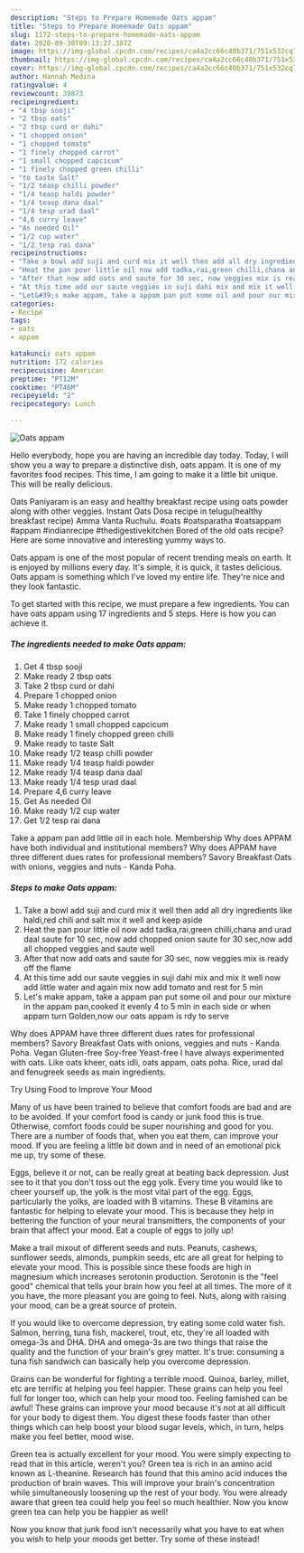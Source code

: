 ```yaml
---
description: "Steps to Prepare Homemade Oats appam"
title: "Steps to Prepare Homemade Oats appam"
slug: 1172-steps-to-prepare-homemade-oats-appam
date: 2020-09-30T09:13:27.387Z
image: https://img-global.cpcdn.com/recipes/ca4a2cc66c40b371/751x532cq70/oats-appam-recipe-main-photo.jpg
thumbnail: https://img-global.cpcdn.com/recipes/ca4a2cc66c40b371/751x532cq70/oats-appam-recipe-main-photo.jpg
cover: https://img-global.cpcdn.com/recipes/ca4a2cc66c40b371/751x532cq70/oats-appam-recipe-main-photo.jpg
author: Hannah Medina
ratingvalue: 4
reviewcount: 39873
recipeingredient:
- "4 tbsp sooji"
- "2 tbsp oats"
- "2 tbsp curd or dahi"
- "1 chopped onion"
- "1 chopped tomato"
- "1 finely chopped carrot"
- "1 small chopped capcicum"
- "1 finely chopped green chilli"
- "to taste Salt"
- "1/2 teasp chilli powder"
- "1/4 teasp haldi powder"
- "1/4 teasp dana daal"
- "1/4 tesp urad daal"
- "4,6 curry leave"
- "As needed Oil"
- "1/2 cup water"
- "1/2 tesp rai dana"
recipeinstructions:
- "Take a bowl add suji and curd mix it well then add all dry ingredients like haldi,red chili and salt mix it well and keep aside"
- "Heat the pan pour little oil now add tadka,rai,green chilli,chana and urad daal saute for 10 sec, now add chopped onion saute for 30 sec,now add all chopped veggies and saute well"
- "After that now add oats and saute for 30 sec, now veggies mix is ready off the flame"
- "At this time add our saute veggies in suji dahi mix and mix it well now add little water and again mix now add tomato and rest for 5 min"
- "Let&#39;s make appam, take a appam pan put some oil and pour our mixture in the appam pan,cooked it evenly 4 to 5 min in each side or when appam turn Golden,now our oats appam is rdy to serve"
categories:
- Recipe
tags:
- oats
- appam

katakunci: oats appam 
nutrition: 172 calories
recipecuisine: American
preptime: "PT12M"
cooktime: "PT46M"
recipeyield: "2"
recipecategory: Lunch

---
```



![Oats appam](https://img-global.cpcdn.com/recipes/ca4a2cc66c40b371/751x532cq70/oats-appam-recipe-main-photo.jpg)

Hello everybody, hope you are having an incredible day today. Today, I will show you a way to prepare a distinctive dish, oats appam. It is one of my favorites food recipes. This time, I am going to make it a little bit unique. This will be really delicious.

Oats Paniyaram is an easy and healthy breakfast recipe using oats powder along with other veggies. Instant Oats Dosa recipe in telugu(healthy breakfast recipe) Amma Vanta Ruchulu. #oats #oatsparatha #oatsappam #appam #indianrecipe #thedigestivekitchen Bored of the old oats recipe? Here are some innovative and interesting yummy ways to.

Oats appam is one of the most popular of recent trending meals on earth. It is enjoyed by millions every day. It's simple, it is quick, it tastes delicious. Oats appam is something which I've loved my entire life. They're nice and they look fantastic.


To get started with this recipe, we must prepare a few ingredients. You can have oats appam using 17 ingredients and 5 steps. Here is how you can achieve it.

<!--inarticleads1-->

##### The ingredients needed to make Oats appam:

1. Get 4 tbsp sooji
1. Make ready 2 tbsp oats
1. Take 2 tbsp curd or dahi
1. Prepare 1 chopped onion
1. Make ready 1 chopped tomato
1. Take 1 finely chopped carrot
1. Make ready 1 small chopped capcicum
1. Make ready 1 finely chopped green chilli
1. Make ready to taste Salt
1. Make ready 1/2 teasp chilli powder
1. Make ready 1/4 teasp haldi powder
1. Make ready 1/4 teasp dana daal
1. Make ready 1/4 tesp urad daal
1. Prepare 4,6 curry leave
1. Get As needed Oil
1. Make ready 1/2 cup water
1. Get 1/2 tesp rai dana


Take a appam pan add little oil in each hole. Membership Why does APPAM have both individual and institutional members? Why does APPAM have three different dues rates for professional members? Savory Breakfast Oats with onions, veggies and nuts - Kanda Poha. 

<!--inarticleads2-->

##### Steps to make Oats appam:

1. Take a bowl add suji and curd mix it well then add all dry ingredients like haldi,red chili and salt mix it well and keep aside
1. Heat the pan pour little oil now add tadka,rai,green chilli,chana and urad daal saute for 10 sec, now add chopped onion saute for 30 sec,now add all chopped veggies and saute well
1. After that now add oats and saute for 30 sec, now veggies mix is ready off the flame
1. At this time add our saute veggies in suji dahi mix and mix it well now add little water and again mix now add tomato and rest for 5 min
1. Let&#39;s make appam, take a appam pan put some oil and pour our mixture in the appam pan,cooked it evenly 4 to 5 min in each side or when appam turn Golden,now our oats appam is rdy to serve


Why does APPAM have three different dues rates for professional members? Savory Breakfast Oats with onions, veggies and nuts - Kanda Poha. Vegan Gluten-free Soy-free Yeast-free I have always experimented with oats. Like oats kheer, oats idli, oats appam, oats poha. Rice, urad dal and fenugreek seeds as main ingredients. 

Try Using Food to Improve Your Mood


Many of us have been trained to believe that comfort foods are bad and are to be avoided. If your comfort food is candy or junk food this is true. Otherwise, comfort foods could be super nourishing and good for you. There are a number of foods that, when you eat them, can improve your mood. If you are feeling a little bit down and in need of an emotional pick me up, try some of these.

Eggs, believe it or not, can be really great at beating back depression. Just see to it that you don't toss out the egg yolk. Every time you would like to cheer yourself up, the yolk is the most vital part of the egg. Eggs, particularly the yolks, are loaded with B vitamins. These B vitamins are fantastic for helping to elevate your mood. This is because they help in bettering the function of your neural transmitters, the components of your brain that affect your mood. Eat a couple of eggs to jolly up!

Make a trail mixout of different seeds and nuts. Peanuts, cashews, sunflower seeds, almonds, pumpkin seeds, etc are all great for helping to elevate your mood. This is possible since these foods are high in magnesium which increases serotonin production. Serotonin is the "feel good" chemical that tells your brain how you feel at all times. The more of it you have, the more pleasant you are going to feel. Nuts, along with raising your mood, can be a great source of protein.

If you would like to overcome depression, try eating some cold water fish. Salmon, herring, tuna fish, mackerel, trout, etc, they're all loaded with omega-3s and DHA. DHA and omega-3s are two things that raise the quality and the function of your brain's grey matter. It's true: consuming a tuna fish sandwich can basically help you overcome depression. 

Grains can be wonderful for fighting a terrible mood. Quinoa, barley, millet, etc are terrific at helping you feel happier. These grains can help you feel full for longer too, which can help your mood too. Feeling famished can be awful! These grains can improve your mood because it's not at all difficult for your body to digest them. You digest these foods faster than other things which can help boost your blood sugar levels, which, in turn, helps make you feel better, mood wise.

Green tea is actually excellent for your mood. You were simply expecting to read that in this article, weren't you? Green tea is rich in an amino acid known as L-theanine. Research has found that this amino acid induces the production of brain waves. This will improve your brain's concentration while simultaneously loosening up the rest of your body. You were already aware that green tea could help you feel so much healthier. Now you know green tea can help you be happier as well!

Now you know that junk food isn't necessarily what you have to eat when you wish to help your moods get better. Try some of these instead!

